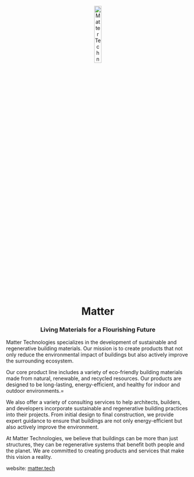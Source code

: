 <p align="center">
    <img src="https://matter-technologies.github.io/.assets/image/logo/matter-logo_light.png" width="20%" height="20%" alt="Matter Technologies Logo">
</p>
<h1 align='center' style='border-bottom: none;'>Matter</h1>
<h3 align='center'>Living Materials for a Flourishing Future</h3>


Matter Technologies specializes in the development of sustainable and regenerative building materials. Our mission is to create products that not only reduce the environmental impact of buildings but also actively improve the surrounding ecosystem.

Our core product line includes a variety of eco-friendly building materials made from natural, renewable, and recycled resources. Our products  are designed to be long-lasting, energy-efficient, and healthy for indoor and outdoor environments.=

We also offer a variety of consulting services to help architects, builders, and developers incorporate sustainable and regenerative building practices into their projects. From initial design to final construction, we provide expert guidance to ensure that buildings are not only energy-efficient but also actively improve the environment.

At Matter Technologies, we believe that buildings can be more than just structures, they can be regenerative systems that benefit both people and the planet. We are committed to creating products and services that make this vision a reality.

website: [matter.tech](https://www.matter.tech)

